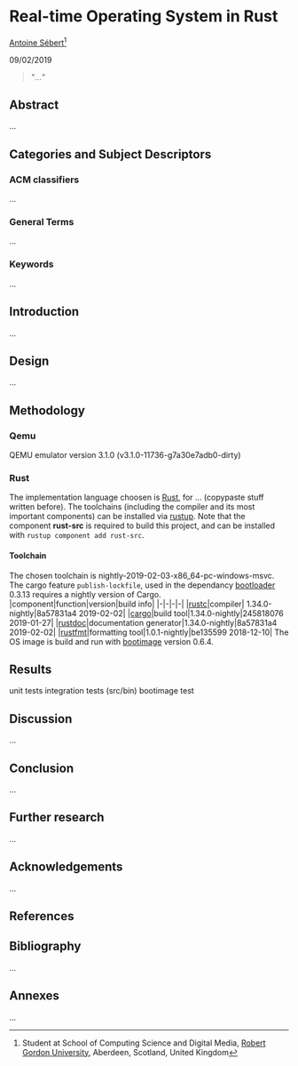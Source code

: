 # Real-time Operating System in Rust

[Antoine Sébert](mailto:antoine.sb@orange.fr)[^author]

09/02/2019

> "*...*"

## Abstract

...

## Categories and Subject Descriptors

### ACM classifiers

...

### General Terms

...

### Keywords

...

## Introduction

...

## Design

...

## Methodology

### Qemu

QEMU emulator version 3.1.0 (v3.1.0-11736-g7a30e7adb0-dirty)

### Rust

The implementation language choosen is [Rust](https://www.rust-lang.org/), for ... (copypaste stuff written before).
The toolchains (including the compiler and its most important components) can be installed via [rustup](https://rustup.rs/).
Note that the component **rust-src** is required to build this project, and can be installed with `rustup component add rust-src`.

#### Toolchain

The chosen toolchain is nightly-2019-02-03-x86_64-pc-windows-msvc. The cargo feature `publish-lockfile`, used in the dependancy [bootloader](https://crates.io/crates/bootloader) 0.3.13 requires a nightly version of Cargo.
|component|function|version|build info|
|-|-|-|-|
|[rustc](https://doc.rust-lang.org/rustc/index.html)|compiler| 1.34.0-nightly|8a57831a4 2019-02-02|
|[cargo](https://doc.rust-lang.org/cargo/index.html)|build tool|1.34.0-nightly|245818076 2019-01-27|
|[rustdoc](https://doc.rust-lang.org/rustdoc/index.html)|documentation generator|1.34.0-nightly|8a57831a4 2019-02-02|
|[rustfmt](https://github.com/rust-lang/rustfmt)|formatting tool|1.0.1-nightly|be135599 2018-12-10|
The OS image is build and run with [bootimage](https://crates.io/crates/bootimage) version 0.6.4.

## Results

unit tests
integration tests (src/bin)
bootimage test

## Discussion

...

## Conclusion

...

## Further research

...

## Acknowledgements

...

## References

[^author]: Student at School of Computing Science and Digital Media, [Robert Gordon University](https://www.rgu.ac.uk), Aberdeen, Scotland, United Kingdom

## Bibliography

...

## Annexes

...